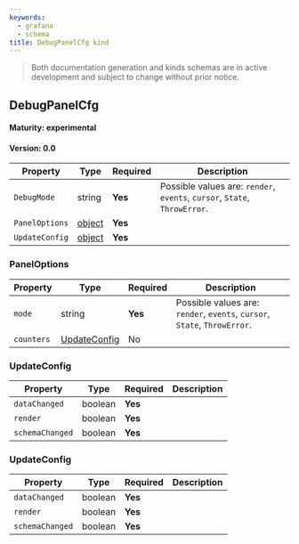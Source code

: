 ```yaml
---
keywords:
  - grafana
  - schema
title: DebugPanelCfg kind
---
```

> Both documentation generation and kinds schemas are in active development and subject to change without prior notice.

## DebugPanelCfg

#### Maturity: experimental
#### Version: 0.0



| Property       | Type                    | Required | Description                                                               |
|----------------|-------------------------|----------|---------------------------------------------------------------------------|
| `DebugMode`    | string                  | **Yes**  | Possible values are: `render`, `events`, `cursor`, `State`, `ThrowError`. |
| `PanelOptions` | [object](#paneloptions) | **Yes**  |                                                                           |
| `UpdateConfig` | [object](#updateconfig) | **Yes**  |                                                                           |

### PanelOptions

| Property   | Type                          | Required | Description                                                               |
|------------|-------------------------------|----------|---------------------------------------------------------------------------|
| `mode`     | string                        | **Yes**  | Possible values are: `render`, `events`, `cursor`, `State`, `ThrowError`. |
| `counters` | [UpdateConfig](#updateconfig) | No       |                                                                           |

### UpdateConfig

| Property        | Type    | Required | Description |
|-----------------|---------|----------|-------------|
| `dataChanged`   | boolean | **Yes**  |             |
| `render`        | boolean | **Yes**  |             |
| `schemaChanged` | boolean | **Yes**  |             |

### UpdateConfig

| Property        | Type    | Required | Description |
|-----------------|---------|----------|-------------|
| `dataChanged`   | boolean | **Yes**  |             |
| `render`        | boolean | **Yes**  |             |
| `schemaChanged` | boolean | **Yes**  |             |


